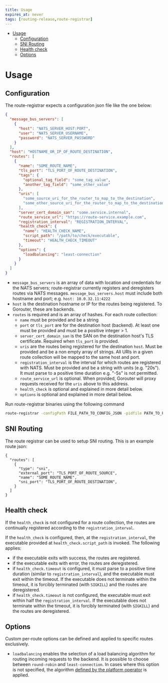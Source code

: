 ```yaml
---
title: Usage
expires_at: never
tags: [routing-release,route-registrar]
---
```


<!-- vim-markdown-toc GFM -->

* [Usage](#usage)
  * [Configuration](#configuration)
  * [SNI Routing](#sni-routing)
  * [Health check](#health-check)
  * [Options](#options)

<!-- vim-markdown-toc -->

# Usage

## Configuration

The route-registrar expects a configuration json file like the one below:
```json
{
  "message_bus_servers": [
    {
      "host": "NATS_SERVER_HOST:PORT",
      "user": "NATS_SERVER_USERNAME",
      "password": "NATS_SERVER_PASSWORD"
    }
  ],
  "host": "HOSTNAME_OR_IP_OF_ROUTE_DESTINATION",
  "routes": [
    {
      "name": "SOME_ROUTE_NAME",
      "tls_port": "TLS_PORT_OF_ROUTE_DESTINATION",
      "tags": {
        "optional_tag_field": "some_tag_value",
        "another_tag_field": "some_other_value"
      },
      "uris": [
        "some_source_uri_for_the_router_to_map_to_the_destination",
        "some_other_source_uri_for_the_router_to_map_to_the_destination"
      ],
      "server_cert_domain_san": "some.service.internal",
      "route_service_url": "https://route-service.example.com",
      "registration_interval": "REGISTRATION_INTERVAL",
      "health_check": {
        "name": "HEALTH_CHECK_NAME",
        "script_path": "/path/to/check/executable",
        "timeout": "HEALTH_CHECK_TIMEOUT"
      },
      "options": {
        "loadbalancing": "least-connection"
      }
    }
  ]
}
```

- `message_bus_servers` is an array of data with location and credentials for
  the NATS servers; route-registrar currently registers and deregisters routes
  via NATS messages. `message_bus_servers.host` must include both hostname and
  port; e.g. `host: 10.0.32.11:4222`
- `host` is the destination hostname or IP for the routes being registered. To
  Gorouter, these are backends.
- `routes` is required and is an array of hashes. For each route collection:
  - `name` must be provided and be a string
  - `port` or `tls_port` are for the destination host (backend). At least one
    must be provided and must be a positive integer > 1.
  - `server_cert_domain_san` is the SAN on the destination host's TLS
    certificate. Required when `tls_port` is provided.
  - `uris` are the routes being registered for the destination `host`. Must be
    provided and be a non empty array of strings.  All URIs in a given route
    collection will be mapped to the same host and port.
  - `registration_interval` is the interval for which routes are registered
    with NATS. Must be provided and be a string with units (e.g. "20s"). It
    must parse to a positive time duration e.g. "-5s" is not permitted.
  - `route_service_url` is optional. When provided, Gorouter will proxy
    requests received for the `uris` above to this address.
  - `health_check` is optional and explained in more detail below.
  - `options` is optional and explained in more detail below.

Run route-registrar binaries using the following command

```bash
route-registrar -configPath FILE_PATH_TO_CONFIG_JSON -pidfile PATH_TO_PIDFILE
```

## SNI Routing
The route registrar can be used to setup SNI routing. This is an example route json:
```
{
  "routes": [
    {
      "type": "sni",
      "external_port": "TLS_PORT_OF_ROUTE_SOURCE",
      "name": "SOME_ROUTE_NAME",
      "sni_port": "TLS_PORT_OF_ROUTE_DESTINATION",
    }
  ]
}
```

## Health check

If the `health_check` is not configured for a route collection, the routes are continually registered according to the `registration_interval`.

If the `health_check` is configured, then, at the `registration_interval`, 
the executable provided at `health_check.script_path` is invoked. 
The following applies:
- if the executable exits with success, the routes are registered.
- if the executable exits with error, the routes are deregistered.
- if `health_check.timeout` is configured, it must parse to a positive time
  duration (similar to `registration_interval`), and the executable must exit
  within the timeout. If the executable does not terminate within the timeout,
  it is forcibly terminated (with `SIGKILL`) and the routes are deregistered.
- if `health_check.timeout` is not configured, the executable must exit within
  half the `registration_interval`. If the executable does not terminate within
  the timeout, it is forcibly terminated (with `SIGKILL`) and the routes are
  deregistered.

## Options
Custom per-route options can be defined and applied to specific routes exclusively.
- `loadbalancing` enables the selection of a load balancing algorithm for routing incoming requests to the backend. It is possible to choose between `round-robin` and `least-connection`. In cases where this option is not specified, the algorithm [defined by the platform operator](https://github.com/cloudfoundry/routing-release/blob/develop/jobs/gorouter/spec#L101) is applied.

